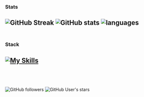 ### Stats
![GitHub Streak](https://github-readme-streak-stats.herokuapp.com/?user=heartshapedbox&theme=tokyonight_duo&hide_total_contributions=true&hide_longest_streak=true&background=0d1117&stroke=0d1117&fire=orange&hide_border=true&card_width=200)
![GitHub stats](https://github-readme-stats.vercel.app/api?username=heartshapedbox&show_icons=true&hide_title=true&hide_rank=true&hide=contribs&theme=tokyonight&bg_color=90,0d1117,161d28&hide_border=true&card_width=200) ![languages](https://github-readme-stats.vercel.app/api/top-langs/?username=heartshapedbox&layout=compact&hide_progress=true&theme=tokyonight&bg_color=90,0d1117,161d28&hide_border=true&card_width=200)
<br />
<br />
-
### Stack
[![My Skills](https://skillicons.dev/icons?i=html,css,js,jquery,python,django,vscode,github,git,ps&perline=10&theme=dark)]()
<br />
<br />
-
<br />

![GitHub followers](https://img.shields.io/github/followers/heartshapedbox?color=5955E8&logo=github&style=flat) ![GitHub User's stars](https://img.shields.io/github/stars/heartshapedbox?color=5955E8&label=stars%20earned&logo=github&style=flat)

<!---
heartshapedbox/heartshapedbox is a ✨ special ✨ repository because its `README.md` (this file) appears on your GitHub profile.
You can click the Preview link to take a look at your changes.
--->
